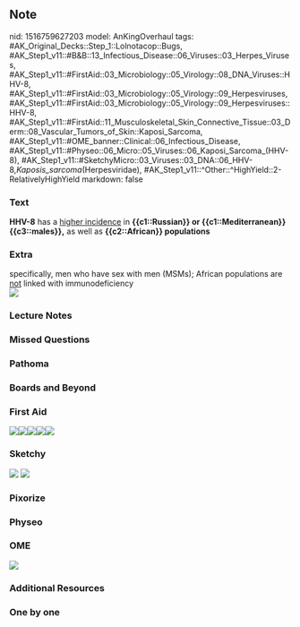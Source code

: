 ## Note
nid: 1516759627203
model: AnKingOverhaul
tags: #AK_Original_Decks::Step_1::Lolnotacop::Bugs, #AK_Step1_v11::#B&B::13_Infectious_Disease::06_Viruses::03_Herpes_Viruses, #AK_Step1_v11::#FirstAid::03_Microbiology::05_Virology::08_DNA_Viruses::HHV-8, #AK_Step1_v11::#FirstAid::03_Microbiology::05_Virology::09_Herpesviruses, #AK_Step1_v11::#FirstAid::03_Microbiology::05_Virology::09_Herpesviruses::HHV-8, #AK_Step1_v11::#FirstAid::11_Musculoskeletal_Skin_Connective_Tissue::03_Derm::08_Vascular_Tumors_of_Skin::Kaposi_Sarcoma, #AK_Step1_v11::#OME_banner::Clinical::06_Infectious_Disease, #AK_Step1_v11::#Physeo::06_Micro::05_Viruses::06_Kaposi_Sarcoma_(HHV-8), #AK_Step1_v11::#SketchyMicro::03_Viruses::03_DNA::06_HHV-8,_Kaposis_sarcoma_(Herpesviridae), #AK_Step1_v11::^Other::^HighYield::2-RelativelyHighYield
markdown: false

### Text
<b>HHV-8</b> has a <u>higher incidence</u> in <b>{{c1::Russian}} or
{{c1::Mediterranean}} {{c3::males}},</b> as well as
<b>{{c2::African}} populations</b>

### Extra
<div>
  specifically, men who have sex with men (MSMs); African
  populations are <u>not</u> linked with immunodeficiency
</div><img src="paste-80393197847051.jpg">

### Lecture Notes


### Missed Questions


### Pathoma


### Boards and Beyond


### First Aid
<img src="paste-30794915512323.jpg"><img src=
"paste-30936649433091.jpg"><img src=
"paste-31005368909827.jpg"><img src=
"paste-94553705021443.jpg"><img src="paste-92122753531907.jpg">

### Sketchy
<img src="paste-350215928283139.jpg"> <img src=
"paste-246afa184d7801acbf1ffe5492e8254eb1022543.png">

### Pixorize


### Physeo


### OME
<div class="ome-widget">
  <a href=
  "https://onlinemeded.org/spa/infectious-disease?ref=anki"><img src="_OME_AnkiFlashcards_Topic_5.png"></a>
</div>

### Additional Resources


### One by one

